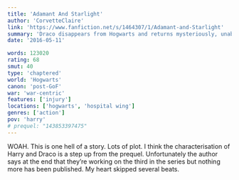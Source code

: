 ```yaml
---
title: 'Adamant And Starlight'
author: 'CorvetteClaire'
link: 'https://www.fanfiction.net/s/1464307/1/Adamant-and-Starlight'
summary: 'Draco disappears from Hogwarts and returns mysteriously, unable to say where he’s been. Now Harry will lose him to his mother, or much worse, if he can’t find out what happened to him during those missing days.'
date: '2016-05-11'

words: 123020
rating: 68
smut: 40
type: 'chaptered'
world: 'Hogwarts'
canon: 'post-GoF'
war: 'war-centric'
features: ['injury']
locations: ['hogwarts', 'hospital wing']
genres: ['action']
pov: 'harry'
# prequel: "143853397475"
---
```


WOAH. This is one hell of a story. Lots of plot. I think the characterisation of Harry and Draco is a step up from the prequel. Unfortunately the author says at the end that they’re working on the third in the series but nothing more has been published. My heart skipped several beats.
